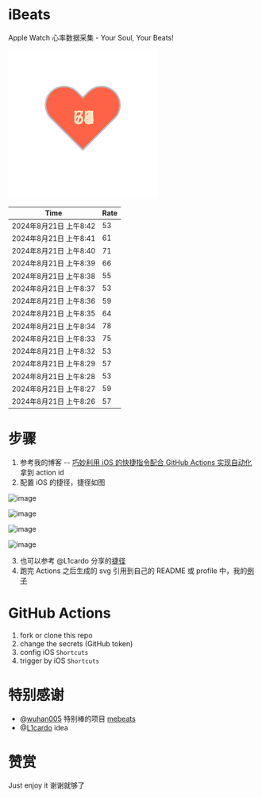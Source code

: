# iBeats
Apple Watch 心率数据采集 - Your Soul, Your Beats!

![](./files/heart.svg)

<!--START_SECTION:my_heart_rate-->
| Time | Rate | 
 | ---- | ---- | 
| 2024年8月21日 上午8:42 | 53 |
| 2024年8月21日 上午8:41 | 61 |
| 2024年8月21日 上午8:40 | 71 |
| 2024年8月21日 上午8:39 | 66 |
| 2024年8月21日 上午8:38 | 55 |
| 2024年8月21日 上午8:37 | 53 |
| 2024年8月21日 上午8:36 | 59 |
| 2024年8月21日 上午8:35 | 64 |
| 2024年8月21日 上午8:34 | 78 |
| 2024年8月21日 上午8:33 | 75 |
| 2024年8月21日 上午8:32 | 53 |
| 2024年8月21日 上午8:29 | 57 |
| 2024年8月21日 上午8:28 | 53 |
| 2024年8月21日 上午8:27 | 59 |
| 2024年8月21日 上午8:26 | 57 |

<!--END_SECTION:my_heart_rate-->

# 步骤
1. 参考我的博客 -- [巧妙利用 iOS 的快捷指令配合 GitHub Actions 实现自动化](https://github.com/yihong0618/gitblog/issues/198) 拿到 action id
2. 配置 iOS 的捷径，捷径如图

![image](https://user-images.githubusercontent.com/15976103/122154218-0db0b480-ce97-11eb-93bb-5aec07c558dc.png)

![image](https://user-images.githubusercontent.com/15976103/122154236-186b4980-ce97-11eb-8e4b-70551a0391ae.png)

![image](https://user-images.githubusercontent.com/15976103/122154268-2d47dd00-ce97-11eb-902e-3acf292265a9.png)

![image](https://user-images.githubusercontent.com/15976103/122174055-fa144680-ceb4-11eb-9be2-3eb83cd516f7.png)

3. 也可以参考 @L1cardo 分享的[捷径](https://www.icloud.com/shortcuts/6ab6047b459c41ad822ad6b94b1c03d4)
4. 跑完 Actions 之后生成的 svg 引用到自己的 README 或 profile 中，我的[例子](https://github.com/yihong0618) 

# GitHub Actions

1. fork or clone this repo
2. change the secrets (GitHub token)
3. config iOS `Shortcuts` 
4. trigger by iOS `Shortcuts`

# 特别感谢
- @[wuhan005](https://github.com/wuhan005) 特别棒的项目 [mebeats](https://github.com/wuhan005/mebeats)
- @[L1cardo](https://github.com/L1cardo) idea

# 赞赏
Just enjoy it
谢谢就够了
